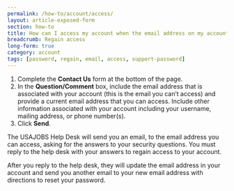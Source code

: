 ```yaml
---
permalink: /how-to/account/access/
layout: article-exposed-form
section: how-to
title: How can I access my account when the email address on my account is no longer valid?
breadcrumb: Regain access
long-form: true
category: account
tags: [password, regain, email, access, support-password]
---
```


1. Complete the **Contact Us** form at the bottom of the page.
2. In the **Question/Comment** box, include the email address that is associated with your account (this is the email you can’t access) and provide a current email address that you can access. Include other information associated with your account including your username, mailing address, or phone number(s).
3.	Click **Send**.

The USAJOBS Help Desk will send you an email, to the email address you can access, asking for the answers to your security questions. You must reply to the help desk with your answers to regain access to your account.

After you reply to the help desk, they will update the email address in your account and send you another email to your new email address with directions to reset your password.
